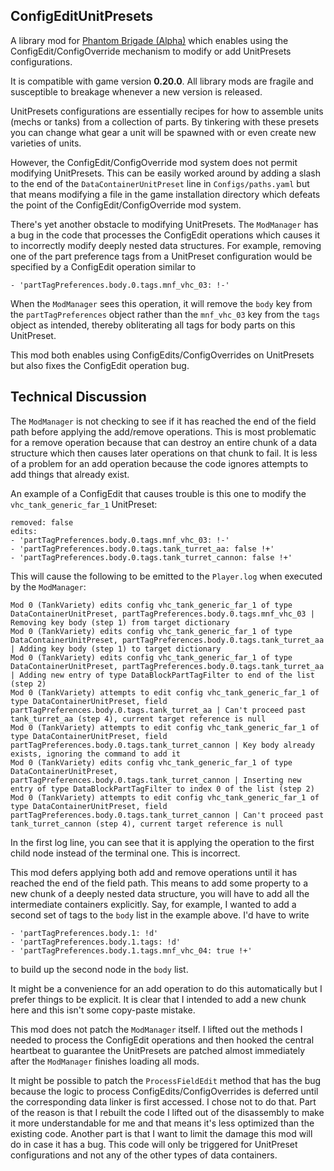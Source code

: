 **ConfigEditUnitPresets**
----
A library mod for [Phantom Brigade (Alpha)](https://braceyourselfgames.com/phantom-brigade/) which enables using the ConfigEdit/ConfigOverride mechanism to modify or add UnitPresets configurations.

It is compatible with game version **0.20.0**. All library mods are fragile and susceptible to breakage whenever a new version is released.

UnitPresets configurations are essentially recipes for how to assemble units (mechs or tanks) from a collection of parts. By tinkering with these presets you can change what gear a unit will be spawned with or even create new varieties of units.

However, the ConfigEdit/ConfigOverride mod system does not permit modifying UnitPresets. This can be easily worked around by adding a slash to the end of the `DataContainerUnitPreset` line in `Configs/paths.yaml` but that means modifying a file in the game installation directory which defeats the point of the ConfigEdit/ConfigOverride mod system.

There's yet another obstacle to modifying UnitPresets. The `ModManager` has a bug in the code that processes the ConfigEdit operations which causes it to incorrectly modify deeply nested data structures. For example, removing one of the part preference tags from a UnitPreset configuration would be specified by a ConfigEdit operation similar to

```
- 'partTagPreferences.body.0.tags.mnf_vhc_03: !-'
```

When the `ModManager` sees this operation, it will remove the `body` key from the `partTagPreferences` object rather than the `mnf_vhc_03` key from the `tags` object as intended, thereby obliterating all tags for body parts on this UnitPreset.

This mod both enables using ConfigEdits/ConfigOverrides on UnitPresets but also fixes the ConfigEdit operation bug.

**Technical Discussion**
----
The `ModManager` is not checking to see if it has reached the end of the field path before applying the add/remove operations. This is most problematic for a remove operation because that can destroy an entire chunk of a data structure which then causes later operations on that chunk to fail. It is less of a problem for an add operation because the code ignores attempts to add things that already exist.

An example of a ConfigEdit that causes trouble is this one to modify the `vhc_tank_generic_far_1` UnitPreset:

```
removed: false
edits:
- 'partTagPreferences.body.0.tags.mnf_vhc_03: !-'
- 'partTagPreferences.body.0.tags.tank_turret_aa: false !+'
- 'partTagPreferences.body.0.tags.tank_turret_cannon: false !+'
```

This will cause the following to be emitted to the `Player.log` when executed by the `ModManager`:

```
Mod 0 (TankVariety) edits config vhc_tank_generic_far_1 of type DataContainerUnitPreset, partTagPreferences.body.0.tags.mnf_vhc_03 | Removing key body (step 1) from target dictionary
Mod 0 (TankVariety) edits config vhc_tank_generic_far_1 of type DataContainerUnitPreset, partTagPreferences.body.0.tags.tank_turret_aa | Adding key body (step 1) to target dictionary
Mod 0 (TankVariety) edits config vhc_tank_generic_far_1 of type DataContainerUnitPreset, partTagPreferences.body.0.tags.tank_turret_aa | Adding new entry of type DataBlockPartTagFilter to end of the list (step 2)
Mod 0 (TankVariety) attempts to edit config vhc_tank_generic_far_1 of type DataContainerUnitPreset, field partTagPreferences.body.0.tags.tank_turret_aa | Can't proceed past tank_turret_aa (step 4), current target reference is null
Mod 0 (TankVariety) attempts to edit config vhc_tank_generic_far_1 of type DataContainerUnitPreset, field partTagPreferences.body.0.tags.tank_turret_cannon | Key body already exists, ignoring the command to add it
Mod 0 (TankVariety) edits config vhc_tank_generic_far_1 of type DataContainerUnitPreset, partTagPreferences.body.0.tags.tank_turret_cannon | Inserting new entry of type DataBlockPartTagFilter to index 0 of the list (step 2)
Mod 0 (TankVariety) attempts to edit config vhc_tank_generic_far_1 of type DataContainerUnitPreset, field partTagPreferences.body.0.tags.tank_turret_cannon | Can't proceed past tank_turret_cannon (step 4), current target reference is null
```

In the first log line, you can see that it is applying the operation to the first child node instead of the terminal one. This is incorrect.

This mod defers applying both add and remove operations until it has reached the end of the field path. This means to add some property to a new chunk of a deeply nested data structure, you will have to add all the intermediate containers explicitly. Say, for example, I wanted to add a second set of tags to the `body` list in the example above. I'd have to write

```
- 'partTagPreferences.body.1: !d'
- 'partTagPreferences.body.1.tags: !d'
- 'partTagPreferences.body.1.tags.mnf_vhc_04: true !+'
```

to build up the second node in the `body` list.

It might be a convenience for an add operation to do this automatically but I prefer things to be explicit. It is clear that I intended to add a new chunk here and this isn't some copy-paste mistake.

This mod does not patch the `ModManager` itself. I lifted out the methods I needed to process the ConfigEdit operations and then hooked the central heartbeat to guarantee the UnitPresets are patched almost immediately after the `ModManager` finishes loading all mods.

It might be possible to patch the `ProcessFieldEdit` method that has the bug because the logic to process ConfigEdits/ConfigOverrides is deferred until the corresponding data linker is first accessed. I chose not to do that. Part of the reason is that I rebuilt the code I lifted out of the disassembly to make it more understandable for me and that means it's less optimized than the existing code. Another part is that I want to limit the damage this mod will do in case it has a bug. This code will only be triggered for UnitPreset configurations and not any of the other types of data containers.
